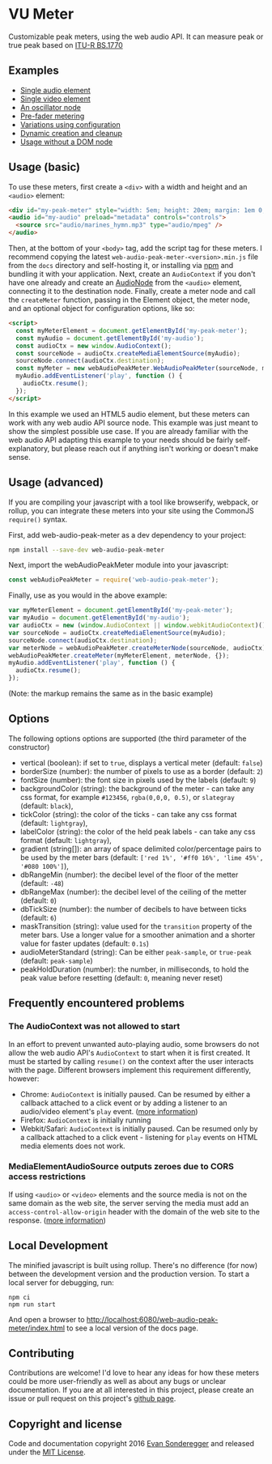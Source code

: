 # VU Meter

Customizable peak meters, using the web audio API. It can measure peak or true peak based on [ITU-R BS.1770](https://www.itu.int/rec/R-REC-BS.1770)

## Examples

- [Single audio element](https://esonderegger.github.io/web-audio-peak-meter/examples/audio.html)
- [Single video element](https://esonderegger.github.io/web-audio-peak-meter/examples/video.html)
- [An oscillator node](https://esonderegger.github.io/web-audio-peak-meter/examples/osc.html)
- [Pre-fader metering](https://esonderegger.github.io/web-audio-peak-meter/examples/pre-fader-video.html)
- [Variations using configuration](https://esonderegger.github.io/web-audio-peak-meter/examples/variations.html)
- [Dynamic creation and cleanup](https://esonderegger.github.io/web-audio-peak-meter/examples/cleanup.html)
- [Usage without a DOM node](https://esonderegger.github.io/web-audio-peak-meter/examples/nodom.html)

## Usage (basic)

To use these meters, first create a `<div>` with a width and height and an `<audio>` element:

```html
<div id="my-peak-meter" style="width: 5em; height: 20em; margin: 1em 0;"></div>
<audio id="my-audio" preload="metadata" controls="controls">
  <source src="audio/marines_hymn.mp3" type="audio/mpeg" />
</audio>
```

Then, at the bottom of your `<body>` tag, add the script tag for these meters. I recommend copying the latest `web-audio-peak-meter-<version>.min.js` file from the `docs` directory and self-hosting it, or installing via [npm](https://www.npmjs.com/package/web-audio-peak-meter) and bundling it with your application. Next, create an `AudioContext` if you don't have one already and create an [AudioNode](https://developer.mozilla.org/en-US/docs/Web/API/AudioNode) from the `<audio>` element, connecting it to the destination node. Finally, create a meter node and call the `createMeter` function, passing in the Element object, the meter node, and an optional object for configuration options, like so:

```html
<script>
  const myMeterElement = document.getElementById('my-peak-meter');
  const myAudio = document.getElementById('my-audio');
  const audioCtx = new window.AudioContext();
  const sourceNode = audioCtx.createMediaElementSource(myAudio);
  sourceNode.connect(audioCtx.destination);
  const myMeter = new webAudioPeakMeter.WebAudioPeakMeter(sourceNode, myMeterElement);
  myAudio.addEventListener('play', function () {
    audioCtx.resume();
  });
</script>
```

In this example we used an HTML5 audio element, but these meters can work with any web audio API source node. This example was just meant to show the simplest possible use case. If you are already familiar with the web audio API adapting this example to your needs should be fairly self-explanatory, but please reach out if anything isn't working or doesn't make sense.

## Usage (advanced)

If you are compiling your javascript with a tool like browserify, webpack, or rollup, you can integrate these meters into your site using the CommonJS `require()` syntax.

First, add web-audio-peak-meter as a dev dependency to your project:

```bash
npm install --save-dev web-audio-peak-meter
```

Next, import the webAudioPeakMeter module into your javascript:

```js
const webAudioPeakMeter = require('web-audio-peak-meter');
```

Finally, use as you would in the above example:

```js
var myMeterElement = document.getElementById('my-peak-meter');
var myAudio = document.getElementById('my-audio');
var audioCtx = new (window.AudioContext || window.webkitAudioContext)();
var sourceNode = audioCtx.createMediaElementSource(myAudio);
sourceNode.connect(audioCtx.destination);
var meterNode = webAudioPeakMeter.createMeterNode(sourceNode, audioCtx);
webAudioPeakMeter.createMeter(myMeterElement, meterNode, {});
myAudio.addEventListener('play', function () {
  audioCtx.resume();
});
```

(Note: the markup remains the same as in the basic example)

## Options

The following options options are supported (the third parameter of the constructor)

- vertical (boolean): if set to `true`, displays a vertical meter (default: `false`)
- borderSize (number): the number of pixels to use as a border (default: `2`)
- fontSize (number): the font size in pixels used by the labels (default: `9`)
- backgroundColor (string): the background of the meter - can take any css format, for example `#123456`, `rgba(0,0,0, 0.5)`, or `slategray` (default: `black`),
- tickColor (string): the color of the ticks - can take any css format (default: `lightgray`),
- labelColor (string): the color of the held peak labels - can take any css format (default: `lightgray`),
- gradient (string[]): an array of space delimited color/percentage pairs to be used by the meter bars (default: `['red 1%', '#ff0 16%', 'lime 45%', '#080 100%']`),
- dbRangeMin (number): the decibel level of the floor of the metter (default: `-48`)
- dbRangeMax (number): the decibel level of the ceiling of the metter (default: `0`)
- dbTickSize (number): the number of decibels to have between ticks (default: `6`)
- maskTransition (string): value used for the `transition` property of the meter bars. Use a longer value for a smoother animation and a shorter value for faster updates (default: `0.1s`)
- audioMeterStandard (string): Can be either `peak-sample`, or `true-peak` (default: `peak-sample`)
- peakHoldDuration (number): the number, in milliseconds, to hold the peak value before resetting (default: `0`, meaning never reset)

## Frequently encountered problems

### The AudioContext was not allowed to start

In an effort to prevent unwanted auto-playing audio, some browsers do not allow the web audio API's `AudioContext` to start when it is first created. It must be started by calling `resume()` on the context after the user interacts with the page. Different browsers implement this requirement differently, however:

- Chrome: `AudioContext` is initially paused. Can be resumed by either a callback attached to a click event or by adding a listener to an audio/video element's `play` event. ([more information](https://developer.chrome.com/blog/autoplay/#webaudio))
- Firefox: `AudioContext` is initially running
- Webkit/Safari: `AudioContext` is initially paused. Can be resumed only by a callback attached to a click event - listening for `play` events on HTML media elements does not work.

### MediaElementAudioSource outputs zeroes due to CORS access restrictions

If using `<audio>` or `<video>` elements and the source media is not on the same domain as the web site, the server serving the media must add an `access-control-allow-origin` header with the domain of the web site to the response. ([more information](https://developer.mozilla.org/en-US/docs/Web/HTML/Attributes/crossorigin))

## Local Development

The minified javascript is built using rollup. There's no difference (for now) between the development version and the production version. To start a local server for debugging, run:

```
npm ci
npm run start
```

And open a browser to [http://localhost:6080/web-audio-peak-meter/index.html](http://localhost:6080/web-audio-peak-meter/index.html) to see a local version of the docs page.

## Contributing

Contributions are welcome! I'd love to hear any ideas for how these meters could be more user-friendly as well as about any bugs or unclear documentation. If you are at all interested in this project, please create an issue or pull request on this project's [github page](https://github.com/esonderegger/web-audio-peak-meter).

## Copyright and license

Code and documentation copyright 2016 [Evan Sonderegger](https://rpy.xyz) and released under the [MIT License](https://github.com/esonderegger/web-audio-peak-meter/blob/master/LICENSE).
